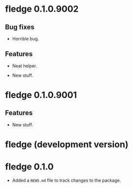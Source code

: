 <!-- NEWS.md is maintained by https://cynkra.github.io/fledge, do not edit -->

# fledge 0.1.0.9002

## Bug fixes

- Horrible bug.

## Features

- Neat helper.

- New stuff.


# fledge 0.1.0.9001

## Features

- New stuff.


# fledge (development version)

# fledge 0.1.0

* Added a `NEWS.md` file to track changes to the package.
